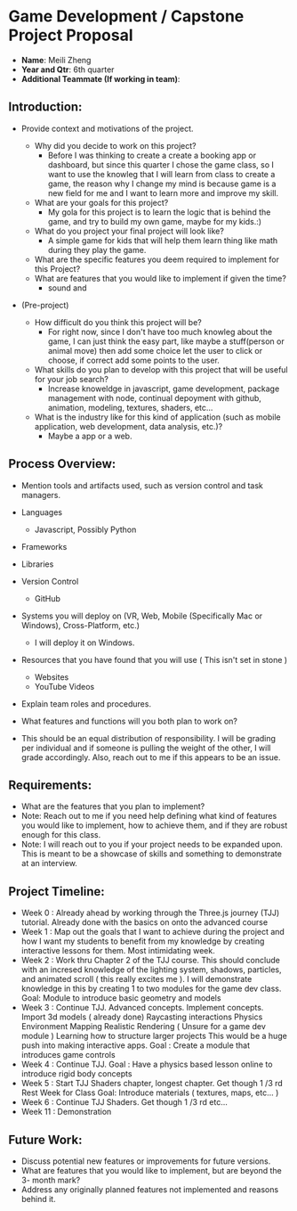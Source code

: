 # Game Development / Capstone Project Proposal
- **Name**: Meili Zheng
- **Year and Qtr**: 6th quarter
- **Additional Teammate (If working in team)**: 
## Introduction:
- Provide context and motivations of the project.
  - Why did you decide to work on this project?
    - Before I was thinking to create a create a booking app or dashboard, but since this quarter I chose the game class, so I want to use the knowleg that I will learn from class to create a game, the reason why I change my mind is because game is a new field for me and I want to learn more and improve my skill.
  - What are your goals for this project?
    - My gola for this project is to learn the logic that is behind the game, and try to build my own game, maybe for my kids.:)
  - What do you project your final project will look like?
    - A simple game for kids that will help them learn thing like math during they play the game.
  - What are the specific features you deem required to implement for this Project?
  - What are features that you would like to implement if given the time?
    - sound and
    
- (Pre-project)
  - How difficult do you think this project will be?
    - For right now, since I don't have too much knowleg about the game, I can just think the easy part, like maybe a stuff(person or animal move) then add some choice let the user to click or choose, if correct add some points to the user.
  - What skills do you plan to develop with this project that will be useful for your job search?
    - Increase knoweldge in javascript, game development, package management with node, continual depoyment with github, animation, modeling, textures, shaders, etc...
  - What is the industry like for this kind of application (such as mobile application, web development, data analysis, etc.)?
    - Maybe a app or a web.
    
## Process Overview:
- Mention tools and artifacts used, such as version control and task managers.
- Languages
  - Javascript, Possibly Python
- Frameworks
- Libraries
- Version Control
  - GitHub
- Systems you will deploy on (VR, Web, Mobile (Specifically Mac or Windows),
Cross-Platform, etc.)
  - I will deploy it on Windows.
- Resources that you have found that you will use ( This isn't set in stone )
  - Websites
  - YouTube Videos
- Explain team roles and procedures.

- What features and functions will you both plan to work on?
- This should be an equal distribution of responsibility. I will be grading
per individual and if someone is pulling the weight of the other, I will grade
accordingly. Also, reach out to me if this appears to be an issue.
## Requirements:
- What are the features that you plan to implement?
- Note: Reach out to me if you need help defining what kind of features you
would like to implement, how to achieve them, and if they are robust enough for
this class.
- Note: I will reach out to you if your project needs to be expanded upon. This
is meant to be a showcase of skills and something to demonstrate at an interview.
## Project Timeline:
- Week 0 : Already ahead by working through the Three.js journey (TJJ) tutorial. Already done with the basics on onto the advanced course
- Week 1 : Map out the goals that I want to achieve during the project and how I want my students to benefit from my knowledge by creating interactive lessons for them. Most intimidating week.
- Week 2 : Work thru Chapter 2 of the TJJ course. This should conclude with an incresed knowledge of the lighting system, shadows, particles, and animated scroll ( this really excites me ). I will demonstrate knowledge in this by creating 1 to two modules for the game dev class.
Goal: Module to introduce basic geometry and models
- Week 3 : Continue TJJ. Advanced concepts. Implement concepts.
Import 3d models ( already done)
Raycasting interactions
Physics
Environment Mapping
Realistic Rendering ( Unsure for a game dev module )
Learning how to structure larger projects
This would be a huge push into making interactive apps.
Goal : Create a module that introduces game controls
- Week 4 : Continue TJJ.
Goal : Have a physics based lesson online to introduce rigid body concepts
- Week 5 :
Start TJJ Shaders chapter, longest chapter. Get though 1 /3 rd
Rest Week for Class
Goal: Introduce materials ( textures, maps, etc... )
- Week 6 :
Continue TJJ Shaders. Get though 1 /3 rd
etc...
- Week 11 : Demonstration

## Future Work:
- Discuss potential new features or improvements for future versions.
- What are features that you would like to implement, but are beyond the 3-
month mark?
- Address any originally planned features not implemented and reasons behind it.
